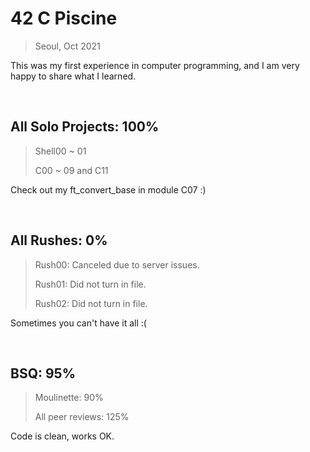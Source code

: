 # 42 C Piscine

> Seoul, Oct 2021

This was my first experience in computer programming, and I am very happy to share what I learned.

&nbsp;

## All Solo Projects: 100%

> Shell00 ~ 01
> 
> C00 ~ 09 and C11

Check out my ft_convert_base in module C07 :)

&nbsp;

## All Rushes: 0%

> Rush00: Canceled due to server issues.
> 
> Rush01: Did not turn in file.
> 
> Rush02: Did not turn in file.

Sometimes you can't have it all :(

&nbsp;

## BSQ: 95%

> Moulinette: 90%
> 
> All peer reviews: 125%

Code is clean, works OK.
